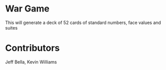 # War Game

This will generate a deck of 52 cards of standard numbers, face values and suites

# Contributors

Jeff Bella, Kevin Williams
